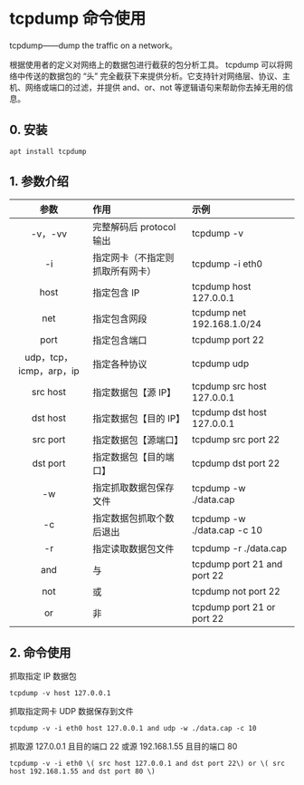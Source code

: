 # tcpdump 命令使用

tcpdump——dump the traffic on a network。

根据使用者的定义对网络上的数据包进行截获的包分析工具。 tcpdump 可以将网络中传送的数据包的 “头” 完全截获下来提供分析。它支持针对网络层、协议、主机、网络或端口的过滤，并提供 and、or、not 等逻辑语句来帮助你去掉无用的信息。

## 0. 安装

`apt install tcpdump`

## 1. 参数介绍

|          参数           | 作用                             | 示例                        |
| :---------------------: | :------------------------------- | :-------------------------- |
|         -v，-vv         | 完整解码后 protocol 输出         | tcpdump -v                  |
|           -i            | 指定网卡（不指定则抓取所有网卡） | tcpdump -i eth0             |
|          host           | 指定包含 IP                      | tcpdump host 127.0.0.1      |
|           net           | 指定包含网段                     | tcpdump net 192.168.1.0/24  |
|          port           | 指定包含端口                     | tcpdump port 22             |
| udp，tcp，icmp，arp，ip | 指定各种协议                     | tcpdump udp                 |
|        src host         | 指定数据包【源 IP】              | tcpdump src host 127.0.0.1  |
|        dst host         | 指定数据包【目的 IP】            | tcpdump dst host 127.0.0.1  |
|        src port         | 指定数据包【源端口】             | tcpdump src port 22         |
|        dst port         | 指定数据包【目的端口】           | tcpdump dst port 22         |
|           -w            | 指定抓取数据包保存文件           | tcpdump -w ./data.cap       |
|           -c            | 指定数据包抓取个数后退出         | tcpdump -w ./data.cap -c 10 |
|           -r            | 指定读取数据包文件               | tcpdump -r ./data.cap       |
|           and           | 与                               | tcpdump port 21 and port 22 |
|           not           | 或                               | tcpdump not port 22         |
|           or            | 非                               | tcpdump port 21 or port 22  |



## 2. 命令使用

抓取指定 IP 数据包

```shell
tcpdump -v host 127.0.0.1
```

抓取指定网卡 UDP 数据保存到文件

```shell
tcpdump -v -i eth0 host 127.0.0.1 and udp -w ./data.cap -c 10
```

抓取源 127.0.0.1 且目的端口 22 或源 192.168.1.55 且目的端口 80

```shell
tcpdump -v -i eth0 \( src host 127.0.0.1 and dst port 22\) or \( src host 192.168.1.55 and dst port 80 \)
```
